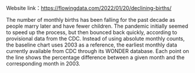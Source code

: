 Website link：https://flowingdata.com/2022/01/20/declining-births/

The number of monthly births has been falling for the past decade as people marry later and have fewer children. 
The pandemic initially seemed to speed up the process, but then bounced back quickly, according to provisional data from the CDC.
Instead of using absolute monthly counts, the baseline chart uses 2003 as a reference, the earliest monthly data currently available from CDC through its WONDER database. 
Each point on the line shows the percentage difference between a given month and the corresponding month in 2003.
